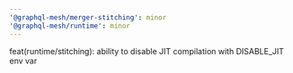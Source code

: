 ```yaml
---
'@graphql-mesh/merger-stitching': minor
'@graphql-mesh/runtime': minor
---
```


feat(runtime/stitching): ability to disable JIT compilation with DISABLE_JIT env var

